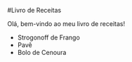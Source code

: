 #Livro de Receitas

Olá, bem-vindo ao meu livro de receitas!

 - Strogonoff de Frango
 - Pavê
 - Bolo de Cenoura
